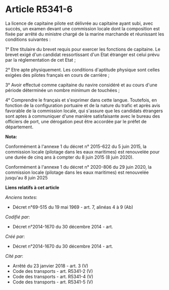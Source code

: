 # Article R5341-6

La licence de capitaine pilote est délivrée au capitaine ayant subi, avec succès, un examen devant une commission locale dont
la composition est fixée par arrêté du ministre chargé de la marine marchande et réunissant les conditions suivantes :

1° Etre titulaire du brevet requis pour exercer les fonctions de capitaine. Le brevet exigé d'un candidat ressortissant d'un
Etat étranger est celui prévu par la réglementation de cet Etat ;

2° Etre apte physiquement. Les conditions d'aptitude physique sont celles exigées des pilotes français en cours de carrière ;

3° Avoir effectué comme capitaine du navire considéré et au cours d'une période déterminée un nombre minimum de touchées ;

4° Comprendre le français et s'exprimer dans cette langue. Toutefois, en fonction de la configuration portuaire et de la
nature du trafic et après avis favorable de la commission locale, qui s'assure que les candidats étrangers sont aptes à
communiquer d'une manière satisfaisante avec le bureau des officiers de port, une dérogation peut être accordée par le préfet
de département.

**Nota:**

Conformément à l'annexe 1 du décret n° 2015-622 du 5 juin 2015, la commission locale (pilotage dans les eaux maritimes) est
renouvelée pour une durée de cinq ans à compter du 8 juin 2015 (8 juin 2020).

Conformément à l'annexe 1 du décret n° 2020-806 du 29 juin 2020, la commission locale (pilotage dans les eaux maritimes) est
renouvelée jusqu'au 8 juin 2025

**Liens relatifs à cet article**

_Anciens textes_:

  - Décret n°69-515 du 19 mai 1969 - art. 7, alinéas 4 à 9 (Ab)

_Codifié par_:

  - Décret n°2014-1670 du 30 décembre 2014 - art.

_Créé par_:

  - Décret n°2014-1670 du 30 décembre 2014 - art.

_Cité par_:

  - Arrêté du 23 janvier 2018 - art. 3 (V)
  - Code des transports - art. R5341-2 (V)
  - Code des transports - art. R5341-4 (V)
  - Code des transports - art. R5341-5 (V)
